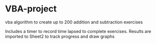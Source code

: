 # VBA-project
vba algorithm to create up to 200 addition and subtraction exercises

Includes a timer to record time lapsed to complete exercises. Results are imported to Sheet2 to track progress and draw graphs
